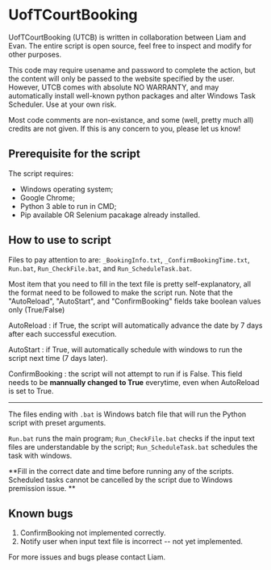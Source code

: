 # UofTCourtBooking
UofTCourtBooking (UTCB) is written in collaboration between Liam and Evan. The entire script is open source, feel free to inspect and modify for other purposes. 

This code may require usename and password to complete the action, but the content will only be passed to the website specified by the user. However, UTCB comes with absolute NO WARRANTY, and may automatically install well-known python packages and alter Windows Task Scheduler. Use at your own risk. 

Most code comments are non-existance, and some (well, pretty much all) credits are not given. If this is any concern to you, please let us know!

## Prerequisite for the script
The script requires:
- Windows operating system;
- Google Chrome;
- Python 3 able to run in CMD;
- Pip available OR Selenium pacakage already installed.

## How to use to script
Files to pay attention to are: `_BookingInfo.txt`, `_ConfirmBookingTime.txt`, `Run.bat`, `Run_CheckFile.bat`, and `Run_ScheduleTask.bat`. 

Most item that you need to fill in the text file is pretty self-explanatory, all the format need to be followed to make the script run. Note that the "AutoReload", "AutoStart", and "ConfirmBooking" fields take boolean values only (True/False)

AutoReload
: if True, the script will automatically advance the date by 7 days after each successful execution. 

AutoStart
: if True, will automatically schedule with windows to run the script next time (7 days later).

ConfirmBooking
: the script will not attempt to run if is False. This field needs to be **mannually changed to True** everytime, even when AutoReload is set to True. 

---

The files ending with `.bat` is Windows batch file that will run the Python script with preset arguments. 

`Run.bat` runs the main program; `Run_CheckFile.bat` checks if the input text files are understandable by the script; `Run_ScheduleTask.bat` schedules the task with windows. 

**Fill in the correct date and time before running any of the scripts. Scheduled tasks cannot be cancelled by the script due to Windows premission issue. **

## Known bugs
1. ConfirmBooking not implemented correctly. 
2. Notify user when input text file is incorrect -- not yet implemented. 

For more issues and bugs please contact Liam. 
